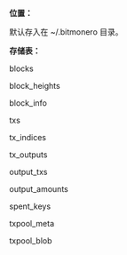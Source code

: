 **位置：**

默认存入在 ~/.bitmonero 目录。

**存储表：**

blocks

block\_heights

block\_info

txs

tx\_indices

tx\_outputs

output\_txs

output\_amounts

spent\_keys

txpool\_meta

txpool\_blob

